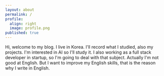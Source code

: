 ```yaml
---
layout: about
permalink: /
profile:
  align: right
  image: profile.png
published: true
---
```


Hi, welcome to my blog. I live in Korea. I'll record what I studied, also my projects. I'm interested in AI so I'll study it. I also working as a full stack developer in startup, so I'm going to deal with that subject. Actually I'm not good at English. But I want to improve my English skills, that is the reason why I write in English.